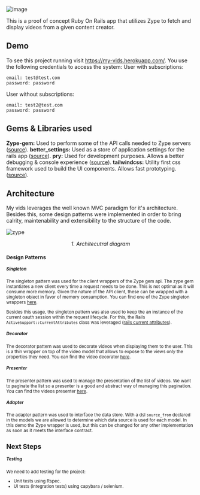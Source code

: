 ![image](https://user-images.githubusercontent.com/3678598/97705026-24360700-1a92-11eb-9062-a47497b1e427.png)

This is a proof of concept Ruby On Rails app that utilizes Zype to fetch and display videos from a given content creator.

## Demo

To see this project running visit https://my-vids.herokuapp.com/. You use the following credentials to access the system:
User with subscriptions:
```
email: test@test.com
password: password
```
User without subscriptions:
```
email: test2@test.com
password: password
```
## Gems & Libraries used

**Zype-gem:** Used to perform some of the API calls needed to Zype servers ([source](https://github.com/zype/zype-gem)).
**better_settings:** Used as a store of application settings for the rails app ([source](https://github.com/ElMassimo/better_settings)).
**pry:** Used for development purposes. Allows a better debugging & console experience ([source](https://github.com/pry/pry)).
**tailwindcss:** Utility first css framework used to build the UI components. Allows fast prototyping. ([source](https://github.com/tailwindlabs/tailwindcss)).

## Architecture

My vids leverages the well known MVC paradigm for it's architecture. Besides this, some design patterns were implemented in order to bring calrity, maintenability and extensibility to the structure of the code. 

![zype](https://user-images.githubusercontent.com/3678598/97709680-7f1f2c80-1a99-11eb-9cf1-b6285b28168b.jpeg)
<sub><sup>_<p align="center">1. Architecutral diagram</p>_</sub><sup>

### Design Patterns

##### Singleton
The singleton pattern was used for the client wrappers of the Zype gem api. The zype gem instantiates a new client every time a request needs to be done. This is not optimal as it will consume more memory. Given the nature of the API client, these can be wrapped with a singleton object in favor of memory consumption.
You can find one of the Zype singleton wrappers [here](https://github.com/mochetts/my-vids/blob/master/app/services/my/videos.rb).

Besides this usage, the singleton pattern was also used to keep the an instance of the current oauth session within the request lifecycle. For this, the Rails `ActiveSupport::CurrentAttributes` class was leveraged ([rails current attributes](https://api.rubyonrails.org/classes/ActiveSupport/CurrentAttributes.html)).

##### Decorator
The decorator pattern was used to decorate videos when displaying them to the user. This is a thin wrapper on top of the video model that allows to expose to the views only the properties they need. You can find the video decorator [here](https://github.com/mochetts/my-vids/blob/master/app/decorators/video_decorator.rb).

##### Presenter
The presenter pattern was used to manage the presentation of the list of videos. We want to paginate the list so a presenter is a good and abstract way of managing this pagination. You can find the videos presenter [here](https://github.com/mochetts/my-vids/blob/master/app/presenters/videos_presenter.rb).

##### Adapter
The adapter pattern was used to interface the data store. With a dsl `source_from` declared in the models we are allowed to determine which data source is used for each model. In this demo the Zype wrapper is used, but this can be changed for any other implementation as soon as it meets the interface contract.

## Next Steps

##### Testing
We need to add testing for the project:
- Unit tests using Rspec.
- UI tests (integration tests) using capybara / selenium.
